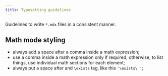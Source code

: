 ```yaml
---
title: Typesetting guidelines
---
```


Guidelines to write `*.mdx` files in a consistent manner.

## Math mode styling

- always add a space after a comma inside a math expression;
- use a comma inside a math expression only if required, otherwise, to list
  things, use individual math sections for each element;
- always put a space after and `\exists` tag, like this `'\exists\ '`;
